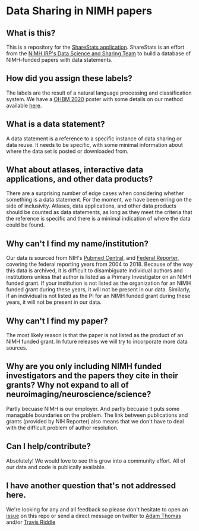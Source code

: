 # Data Sharing in NIMH papers

## What is this?
This is a repository for the [ShareStats application](http://nih-fmrif.github.io/sharestats). ShareStats is an effort from the [NIMH IRP's Data Science and Sharing Team](http://cmn.nimh.nih.gov/dsst) to build a database of NIMH-funded papers with data statements.

## How did you assign these labels?
The labels are the result of a natural language processing and classification system. We have a [OHBM 2020](https://www.humanbrainmapping.org/i4a/pages/index.cfm?pageID=3958&activateFull=true) poster with some details on our method available [here](https://zenodo.org/record/3894807).

## What is a data statement?
A data statement is a reference to a specific instance of data sharing or data reuse. It needs to be specific, with some minimal information about where the data set is posted or downloaded from.

## What about atlases, interactive data applications, and other data products?
There are a surprising number of edge cases when considering whether something is a data statement. For the moment, we have been erring on the side of inclusivity. Atlases, data applications, and other data products should be counted as data statements, as long as they meet the criteria that the reference is specific and there is a minimal indication of where the data could be found.

## Why can't I find my name/institution?
Our data is sourced from NIH's [Pubmed Central](https://www.ncbi.nlm.nih.gov/pmc/), and [Federal Reporter](https://federalreporter.nih.gov/FileDownload), covering the federal reporting years from 2004 to 2018. Because of the way this data is archived, it is difficult to disambiguate individual authors and institutions unless that author is listed as a Primary Investigator on an NIMH funded grant. If your institution is not listed as the organization for an NIMH funded grant during these years, it will not be present in our data. Similarly, if an individual is not listed as the PI for an NIMH funded grant during these years, it will not be present in our data.

## Why can't I find my paper?
The most likely reason is that the paper is not listed as the product of an NIMH funded grant. In future releases we will try to incorporate more data sources. 

## Why are you only including NIMH funded investigators and the papers they cite in their grants? Why not expand to all of neuroimaging/neuroscience/science?
Partly becuase NIMH is our employer. And partly becuase it puts some managable boundaries on the problem. The link between publications and grants (provided by NIH Reporter) also means that we don't have to deal with the difficult problem of author resolution. 

## Can I help/contribute?
Absolutely! We would love to see this grow into a community effort. All of our data and code is publically available.

## I have another question that's not addressed here.
We're looking for any and all feedback so please don't hesitate to open an [issue](https://github.com/nih-fmrif/sharestats/issues) on this repo or send a direct message on twitter to [Adam Thomas](https://twitter.com/damadam) and/or [Travis Riddle](https://twitter.com/triddle42)
